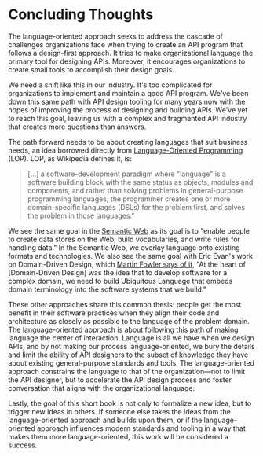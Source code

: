 # Concluding Thoughts

The language-oriented approach seeks to address the cascade of challenges organizations face when trying to create an API program that follows a design-first approach. It tries to make organizational language the primary tool for designing APIs. Moreover, it encourages organizations to create small tools to accomplish their design goals.

We need a shift like this in our industry. It's too complicated for organizations to implement and maintain a good API program. We've been down this same path with API design tooling for many years now with the hopes of improving the process of designing and building APIs. We've yet to reach this goal, leaving us with a complex and fragmented API industry that creates more questions than answers. 

The path forward needs to be about creating languages that suit business needs, an idea borrowed directly from [Language-Oriented Programming](https://en.wikipedia.org/wiki/Language-oriented_programming) (LOP). LOP, as Wikipedia defines it, is:

> [...] a software-development paradigm where "language" is a software building block with the same status as objects, modules and components, and rather than solving problems in general-purpose programming languages, the programmer creates one or more domain-specific languages (DSLs) for the problem first, and solves the problem in those languages."

We see the same goal in the [Semantic Web](https://www.w3.org/standards/semanticweb/) as its goal is to "enable people to create data stores on the Web, build vocabularies, and write rules for handling data." In the Semantic Web, we overlay language onto existing formats and technologies. We also see the same goal with Eric Evan's work on Domain-Driven Design, which [Martin Fowler says of it](https://martinfowler.com/bliki/DomainDrivenDesign.html), "At the heart of [Domain-Driven Design] was the idea that to develop software for a complex domain, we need to build Ubiquitous Language that embeds domain terminology into the software systems that we build."

These other approaches share this common thesis: people get the most benefit in their software practices when they align their code and architecture as closely as possible to the language of the problem domain. The language-oriented approach is about following this path of making language the center of interaction. Language is all we have when we design APIs, and by not making our process language-oriented, we bury the details and limit the ability of API designers to the subset of knowledge they have about existing general-purpose standards and tools. The language-oriented approach constrains the language to that of the organization—not to limit the API designer, but to accelerate the API design process and foster conversation that aligns with the organizational language.

Lastly, the goal of this short book is not only to formalize a new idea, but to trigger new ideas in others. If someone else takes the ideas from the language-oriented approach and builds upon them, or if the language-oriented approach influences modern standards and tooling in a way that makes them more language-oriented, this work will be considered a success.